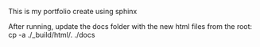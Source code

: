 This is my portfolio create using sphinx

After running, update the docs folder with the new html files
from the root:
cp -a ./_build/html/. ./docs
